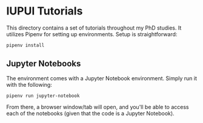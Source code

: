 # IUPUI Tutorials

This directory contains a set of tutorials throughout my PhD studies.  It utilizes Pipenv for setting up environments.  Setup is straightforward:

```
pipenv install
```

## Jupyter Notebooks

The environment comes with a Jupyter Notebook environment.  Simply run it with the following:

```
pipenv run jupyter-notebook
```

From there, a browser window/tab will open, and you'll be able to access each of the notebooks (given that the code is a Jupyter Notebook). 
